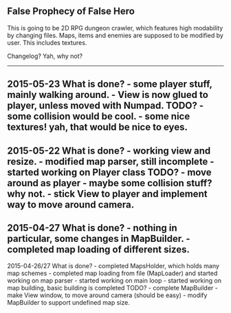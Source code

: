 False Prophecy of False Hero
----------------------------

This is going to be 2D RPG dungeon crawler, which features high modability by changing files. Maps, items and enemies are supposed to be modified by user. This includes textures. 


Changelog? Yah, why not?

------------

2015-05-23
What is done?
	- some player stuff, mainly walking around.
	- View is now glued to player, unless moved with Numpad.
TODO?
	- some collision would be cool.
	- some nice textures! yah, that would be nice to eyes.
------------

2015-05-22
What is done?
	- working view and resize.
	- modified map parser, still incomplete
	- started working on Player class
TODO?
	- move around as player
	- maybe some collision stuff? why not.
	- stick View to player and implement way to move around camera.
------------

2015-04-27
What is done?
	- nothing in particular, some changes in MapBuilder.
	- completed map loading of different sizes.
------------

2015-04-26/27
What is done?
	- completed MapsHolder, which holds many map schemes
	- completed map loading from file (MapLoader) and started working on map parser
	- started working on main loop
	- started working on map building, basic building is completed
TODO?
	- complete MapBuilder
	- make View window, to move around camera (should be easy)
	- modify MapBuilder to support undefined map size.
